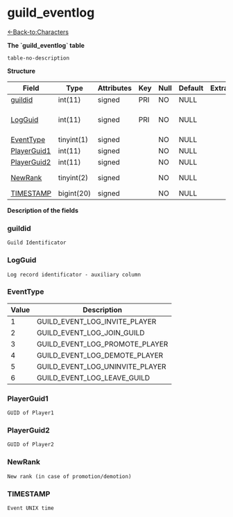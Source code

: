 # guild\_eventlog

[<-Back-to:Characters](database-characters.md)

**The \`guild\_eventlog\` table**

`table-no-description`

**Structure**

| Field            | Type       | Attributes | Key | Null | Default | Extra | Comment                                     |
|------------------|------------|------------|-----|------|---------|-------|---------------------------------------------|
| [guildid][1]     | int(11)    | signed     | PRI | NO   | NULL    |       | Guild Identificator                         |
| [LogGuid][2]     | int(11)    | signed     | PRI | NO   | NULL    |       | Log record identificator - auxiliary column |
| [EventType][3]   | tinyint(1) | signed     |     | NO   | NULL    |       | Event type                                  |
| [PlayerGuid1][4] | int(11)    | signed     |     | NO   | NULL    |       | Player 1                                    |
| [PlayerGuid2][5] | int(11)    | signed     |     | NO   | NULL    |       | Player 2                                    |
| [NewRank][6]     | tinyint(2) | signed     |     | NO   | NULL    |       | New rank(in case promotion/demotion)        |
| [TIMESTAMP][7]   | bigint(20) | signed     |     | NO   | NULL    |       | Event UNIX time                             |

[1]: #guildid
[2]: #logguid
[3]: #eventtype
[4]: #playerguid1
[5]: #playerguid2
[6]: #newrank
[7]: #TIMESTAMP

**Description of the fields**

### guildid

`Guild Identificator`

### LogGuid

`Log record identificator - auxiliary column`

### EventType

| Value | Description                         |
|-------|-------------------------------------|
| 1     | GUILD\_EVENT\_LOG\_INVITE\_PLAYER   |
| 2     | GUILD\_EVENT\_LOG\_JOIN\_GUILD      |
| 3     | GUILD\_EVENT\_LOG\_PROMOTE\_PLAYER  |
| 4     | GUILD\_EVENT\_LOG\_DEMOTE\_PLAYER   |
| 5     | GUILD\_EVENT\_LOG\_UNINVITE\_PLAYER |
| 6     | GUILD\_EVENT\_LOG\_LEAVE\_GUILD     |

### PlayerGuid1

`GUID of Player1`

### PlayerGuid2

`GUID of Player2`

### NewRank

`New rank (in case of promotion/demotion)`

### TIMESTAMP

`Event UNIX time`
